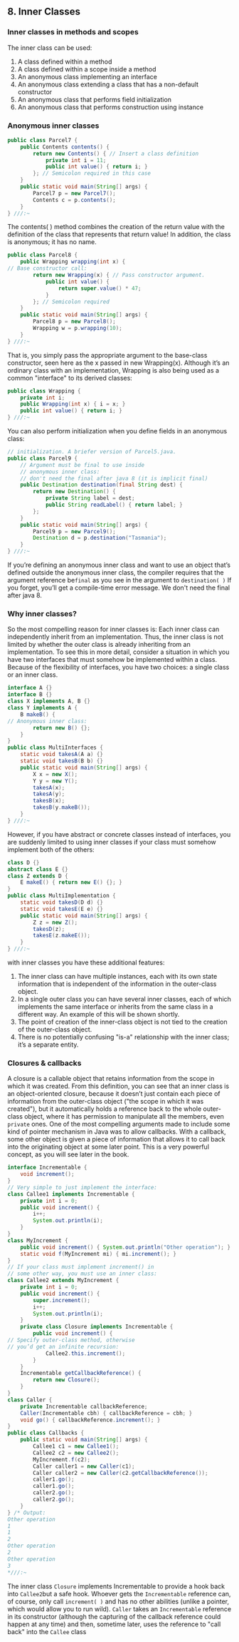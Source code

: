 ## 8. Inner Classes
### Inner classes in methods and scopes
The inner class can be used:
1. A class defined within a method
2. A class defined within a scope inside a method
3. An anonymous class implementing an interface
4. An anonymous class extending a class that has a non-default constructor
5. An anonymous class that performs field initialization
6. An anonymous class that performs construction using instance
### Anonymous inner classes
```java
public class Parcel7 {
    public Contents contents() {
        return new Contents() { // Insert a class definition
            private int i = 11;
            public int value() { return i; }
        }; // Semicolon required in this case
    }
    public static void main(String[] args) {
        Parcel7 p = new Parcel7();
        Contents c = p.contents();
    }
} ///:~
```
The contents( ) method combines the creation of the return value with the definition of the class that represents that return value! In addition, the class is anonymous; it has no name.
```java
public class Parcel8 {
    public Wrapping wrapping(int x) {
// Base constructor call:
        return new Wrapping(x) { // Pass constructor argument.
            public int value() {
                return super.value() * 47;
            }
        }; // Semicolon required
    }
    public static void main(String[] args) {
        Parcel8 p = new Parcel8();
        Wrapping w = p.wrapping(10);
    }
} ///:~
```
That is, you simply pass the appropriate argument to the base-class constructor, seen here as the x passed in new Wrapping(x). Although it’s an ordinary class with an implementation, Wrapping is also being used as a common "interface" to its derived classes:
```java
public class Wrapping {
    private int i;
    public Wrapping(int x) { i = x; }
    public int value() { return i; }
} ///:~
```
You can also perform initialization when you define fields in an anonymous class:
```java
// initialization. A briefer version of Parcel5.java.
public class Parcel9 {
    // Argument must be final to use inside
    // anonymous inner class:
    // don't need the final after java 8 (it is implicit final)
    public Destination destination(final String dest) {
        return new Destination() {
            private String label = dest;
            public String readLabel() { return label; }
        };
    }
    public static void main(String[] args) {
        Parcel9 p = new Parcel9();
        Destination d = p.destination("Tasmania");
    }
} ///:~
```
If you’re defining an anonymous inner class and want to use an object that’s defined outside the anonymous inner class, the compiler requires that the argument reference be`final` as you see in the argument to `destination( )` If you forget, you’ll get a compile-time error message.
We don't need the final after java 8.
### Why inner classes?
So the most compelling reason for inner classes is:
Each inner class can independently inherit from an implementation. Thus, the inner class is not limited by whether the outer class is already inheriting from an implementation.
To see this in more detail, consider a situation in which you have two interfaces that must somehow be implemented within a class. Because of the flexibility of interfaces, you have two choices: a single class or an inner class.
```java
interface A {}
interface B {}
class X implements A, B {}
class Y implements A {
    B makeB() {
// Anonymous inner class:
        return new B() {};
    }
}
public class MultiInterfaces {
    static void takesA(A a) {}
    static void takesB(B b) {}
    public static void main(String[] args) {
        X x = new X();
        Y y = new Y();
        takesA(x);
        takesA(y);
        takesB(x);
        takesB(y.makeB());
    }
} ///:~
```
However, if you have abstract or concrete classes instead of interfaces, you are suddenly limited to using inner classes if your class must somehow implement both of the others:
```java
class D {}
abstract class E {}
class Z extends D {
    E makeE() { return new E() {}; }
}
public class MultiImplementation {
    static void takesD(D d) {}
    static void takesE(E e) {}
    public static void main(String[] args) {
        Z z = new Z();
        takesD(z);
        takesE(z.makeE());
    }
} ///:~
```
with inner classes you have these additional features:
1. The inner class can have multiple instances, each with its own state information that is independent of the information in the outer-class object.
2. In a single outer class you can have several inner classes, each of which implements the same interface or inherits from the same class in a different way. An example of this will be shown shortly.
3. The point of creation of the inner-class object is not tied to the creation of the outer-class object.
4. There is no potentially confusing "is-a" relationship with the inner class; it’s a separate entity.
### Closures & callbacks
A closure is a callable object that retains information from the scope in which it was created. From this definition, you can see that an inner class is an object-oriented closure, because it doesn’t just contain each piece of information from the outer-class object ("the scope in which it was created"), but it automatically holds a reference back to the whole outer-class object, where it has permission to manipulate all the members, even `private` ones.
One of the most compelling arguments made to include some kind of pointer mechanism in Java was to allow callbacks. With a callback, some other object is given a piece of information that allows it to call back into the originating object at some later point. This is a very powerful concept, as you will see later in the book. 
```java
interface Incrementable {
    void increment();
}
// Very simple to just implement the interface:
class Callee1 implements Incrementable {
    private int i = 0;
    public void increment() {
        i++;
        System.out.println(i);
    }
}
class MyIncrement {
    public void increment() { System.out.println("Other operation"); }
    static void f(MyIncrement mi) { mi.increment(); }
}
// If your class must implement increment() in
// some other way, you must use an inner class:
class Callee2 extends MyIncrement {
    private int i = 0;
    public void increment() {
        super.increment();
        i++;
        System.out.println(i);
    }
    private class Closure implements Incrementable {
        public void increment() {
// Specify outer-class method, otherwise
// you’d get an infinite recursion:
            Callee2.this.increment();
        }
    }
    Incrementable getCallbackReference() {
        return new Closure();
    }
}
class Caller {
    private Incrementable callbackReference;
    Caller(Incrementable cbh) { callbackReference = cbh; }
    void go() { callbackReference.increment(); }
}
public class Callbacks {
    public static void main(String[] args) {
        Callee1 c1 = new Callee1();
        Callee2 c2 = new Callee2();
        MyIncrement.f(c2);
        Caller caller1 = new Caller(c1);
        Caller caller2 = new Caller(c2.getCallbackReference());
        caller1.go();
        caller1.go();
        caller2.go();
        caller2.go();
    }
} /* Output:
Other operation
1
1
2
Other operation
2
Other operation
3
*///:~
```
The inner class `Closure` implements Incrementable to provide a hook back into `Callee2`but a safe hook. Whoever gets the `Incrementable` reference can, of course, only call `increment( )` and has no other abilities (unlike a pointer, which would allow you to run wild).
`Caller` takes an `Incrementable` reference in its constructor (although the capturing of the callback reference could happen at any time) and then, sometime later, uses the reference to "call back" into the `Callee` class


